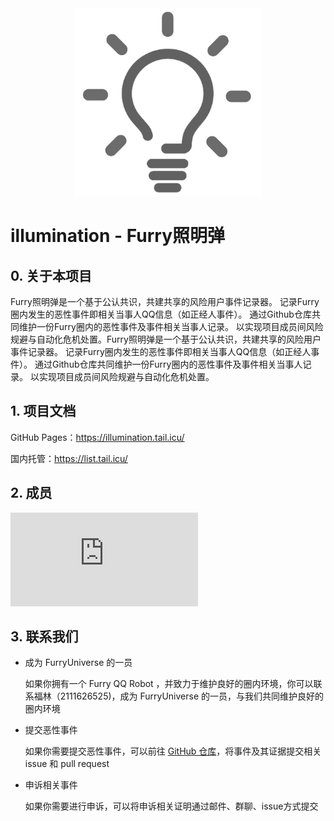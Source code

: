 <div align="center">
<img alt="illuminationLOGO" src="docs/assets/logo.png" width="300"/>
</div>

# illumination - Furry照明弹

## 0. 关于本项目

Furry照明弹是一个基于公认共识，共建共享的风险用户事件记录器。 记录Furry圈内发生的恶性事件即相关当事人QQ信息（如正经人事件）。 通过Github仓库共同维护一份Furry圈内的恶性事件及事件相关当事人记录。 以实现项目成员间风险规避与自动化危机处置。Furry照明弹是一个基于公认共识，共建共享的风险用户事件记录器。 记录Furry圈内发生的恶性事件即相关当事人QQ信息（如正经人事件）。 通过Github仓库共同维护一份Furry圈内的恶性事件及事件相关当事人记录。 以实现项目成员间风险规避与自动化危机处置。

## 1. 项目文档

GitHub Pages：https://illumination.tail.icu/

国内托管：https://list.tail.icu/

## 2. 成员

<embed src="http://github.api.fur93.icu/orgs/FurryUniverse/members.svg" type="image/svg+xml" pluginspage="http://www.adobe.com/svg/viewer/install/" />

## 3. 联系我们

* 成为 FurryUniverse 的一员

	如果你拥有一个 Furry QQ Robot ，并致力于维护良好的圈内环境，你可以联系福林（2111626525)，成为 FurryUniverse 的一员，与我们共同维护良好的圈内环境

* 提交恶性事件

	如果你需要提交恶性事件，可以前往 [GitHub 仓库](https://github.com/FurryUniverse/illumination/)，将事件及其证据提交相关 issue 和 pull request

* 申诉相关事件

	如果你需要进行申诉，可以将申诉相关证明通过邮件、群聊、issue方式提交
